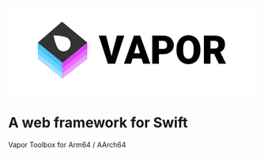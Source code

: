 <img 
	 src="https://github.com/futurejones/vapor-toolbox-arm64/blob/master/vapor_logo.png" 
	 height="176" 
	 alt="Vapor" 
    >

# A web framework for Swift
Vapor Toolbox for Arm64 / AArch64
